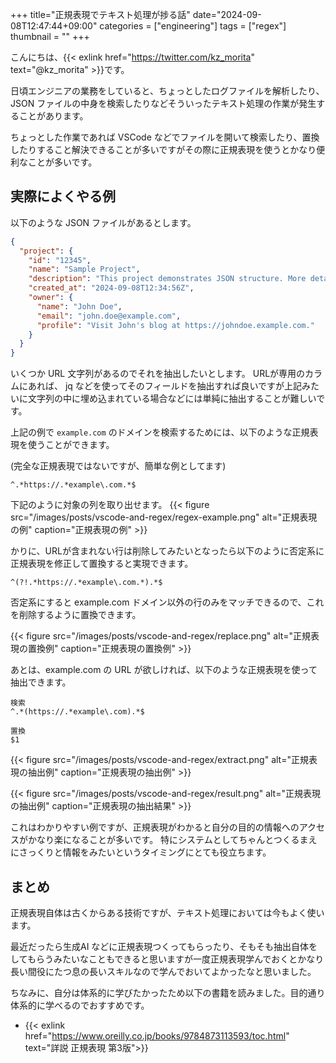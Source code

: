 +++
title="正規表現でテキスト処理が捗る話"
date="2024-09-08T12:47:44+09:00"
categories = ["engineering"]
tags = ["regex"]
thumbnail = ""
+++

こんにちは、{{< exlink href="https://twitter.com/kz_morita" text="@kz_morita" >}}です。

日頃エンジニアの業務をしていると、ちょっとしたログファイルを解析したり、JSON ファイルの中身を検索したりなどそういったテキスト処理の作業が発生することがあります。

ちょっとした作業であれば VSCode などでファイルを開いて検索したり、置換したりすること解決できることが多いですがその際に正規表現を使うとかなり便利なことが多いです。

## 実際によくやる例

以下のような JSON ファイルがあるとします。

```json
{
  "project": {
    "id": "12345",
    "name": "Sample Project",
    "description": "This project demonstrates JSON structure. More details are at https://example.com.",
    "created_at": "2024-09-08T12:34:56Z",
    "owner": {
      "name": "John Doe",
      "email": "john.doe@example.com",
      "profile": "Visit John's blog at https://johndoe.example.com."
    }
  }
}
```


いくつか URL 文字列があるのでそれを抽出したいとします。
URLが専用のカラムにあれば、 jq などを使ってそのフィールドを抽出すれば良いですが上記みたいに文字列の中に埋め込まれている場合などには単純に抽出することが難しいです。

上記の例で `example.com` のドメインを検索するためには、以下のような正規表現を使うことができます。


(完全な正規表現ではないですが、簡単な例としてます)
```
^.*https://.*example\.com.*$
```

下記のように対象の列を取り出せます。
{{< figure src="/images/posts/vscode-and-regex/regex-example.png" alt="正規表現の例" caption="正規表現の例" >}}

かりに、URLが含まれない行は削除してみたいとなったら以下のように否定系に正規表現を修正して置換すると実現できます。

```
^(?!.*https://.*example\.com.*).*$
```

否定系にすると example.com ドメイン以外の行のみをマッチできるので、これを削除するように置換できます。

{{< figure src="/images/posts/vscode-and-regex/replace.png" alt="正規表現の置換例" caption="正規表現の置換例" >}}


あとは、example.com の URL が欲しければ、以下のような正規表現を使って抽出できます。


```
検索
^.*(https://.*example\.com).*$

置換
$1
```

{{< figure src="/images/posts/vscode-and-regex/extract.png" alt="正規表現の抽出例" caption="正規表現の抽出例" >}}

{{< figure src="/images/posts/vscode-and-regex/result.png" alt="正規表現の抽出例" caption="正規表現の抽出結果" >}}


これはわかりやすい例ですが、正規表現がわかると自分の目的の情報へのアクセスがかなり楽になることが多いです。
特にシステムとしてちゃんとつくるまえにさっくりと情報をみたいというタイミングにとても役立ちます。

## まとめ

正規表現自体は古くからある技術ですが、テキスト処理においては今もよく使います。

最近だったら生成AI などに正規表現つくってもらったり、そもそも抽出自体をしてもらうみたいなこともできると思いますが一度正規表現学んでおくとかなり長い間役にたつ息の長いスキルなので学んでおいてよかったなと思いました。

ちなみに、自分は体系的に学びたかったため以下の書籍を読みました。目的通り体系的に学べるのでおすすめです。

- {{< exlink href="https://www.oreilly.co.jp/books/9784873113593/toc.html" text="詳説 正規表現 第3版">}}

